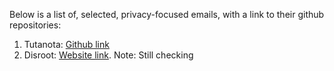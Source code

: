 Below is a list of, selected, privacy-focused  emails, with a link to their github repositories:

1) Tutanota: [Github link](https://github.com/tutao/tutanota)
2) Disroot: [Website link](https://disroot.org/en/services/email). Note: Still checking
